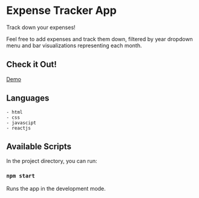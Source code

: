 # Expense Tracker App

Track down your expenses!

 Feel free to add expenses and track them down, filtered by year dropdown menu 
 and bar visualizations representing each month.
 
 
 ## Check it Out!

<a href="https://chrisstef.github.io/ExpenseTrackerApp/" rel="nofollow">Demo</a>


## Languages

```
- html
- css
- javascipt
- reactjs
```


## Available Scripts

In the project directory, you can run:

### `npm start`

Runs the app in the development mode.
